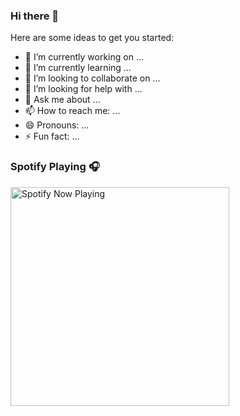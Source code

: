 ### Hi there 👋
Here are some ideas to get you started:

- 🔭 I’m currently working on ...
- 🌱 I’m currently learning ...
- 👯 I’m looking to collaborate on ...
- 🤔 I’m looking for help with ...
- 💬 Ask me about ...
- 📫 How to reach me: ...
- 😄 Pronouns: ...
- ⚡ Fun fact: ...


### Spotify Playing 🎧

[<img src="https://novatorem-lyart-delta.vercel.app/api/spotify-playing" alt="Spotify Now Playing" width="350" />](https://open.spotify.com/user/31tjxt3czzj62a3u6ng4biu6nm6u)
